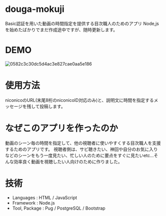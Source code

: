 # douga-mokuji
Basic認証を用いた動画の時間指定を提供する目次職人のためのアプリ
Node,jsを始めたばかりでまだ作成途中ですが、随時更新します。

# DEMO
![0582c3c30dc5d4ac3e827cae0aa5e186](https://user-images.githubusercontent.com/58941860/106393056-295f7500-6438-11eb-8a75-634be56bddb1.png)

# 使用方法
niconicoのURL(末尾8桁のniconicoID対応のみ)と、説明文に時間を指定するメッセージを残して投稿します。

# なぜこのアプリを作ったのか
動画のシーン毎の時間を指定して、他の視聴者に使いやすくする目次職人を支援するためのアプリです。
視聴者側は、サビ聴きたい、神回や自分のお気に入りなどのシーンをもう一度見たい、忙しい人のために要点をすぐに見たいetc...そんな効率良く動画を視聴したい人向けのために作りました。

# 技術
- Languages : HTML / JavaScript
- Framework : Node.js
- Tool, Package : Pug / PostgreSQL / Bootstrap
